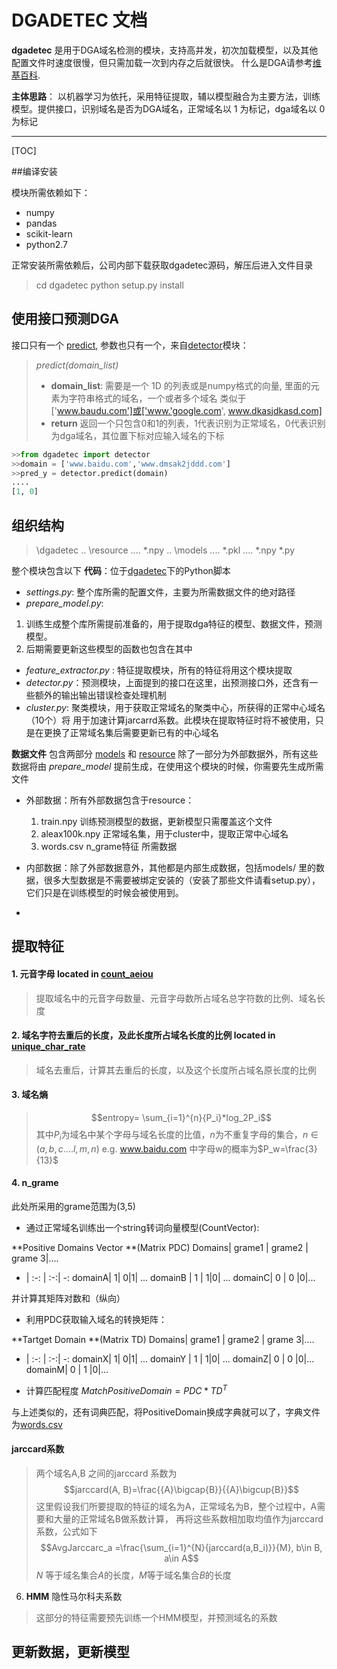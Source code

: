 # DGADETEC 文档

**dgadetec** 是用于DGA域名检测的模块，支持高并发，初次加载模型，以及其他配置文件时速度很慢，但只需加载一次到内存之后就很快。
什么是DGA请参考[维基百科](http://www.baidu.com). 

**主体思路**： 以机器学习为依托，采用特征提取，辅以模型融合为主要方法，训练模型。提供接口，识别域名是否为DGA域名，正常域名以 1 为标记，dga域名以 0 为标记

-------------------

[TOC]

##编译安装

模块所需依赖如下：
- numpy
-  pandas
- scikit-learn
- python2.7

正常安装所需依赖后，公司内部下载获取dgadetec源码，解压后进入文件目录 
>cd dgadetec
> python setup.py install

## 使用接口预测DGA
接口只有一个 [predict](#组织结构), 参数也只有一个，来自[detector](#组织结构)模块：
> *predict(domain_list)*
> - **domain_list**:
>  需要是一个 1D 的列表或是numpy格式的向量, 里面的元素为字符串格式的域名，一个或者多个域名
>类似于 ['www.baudu.com']或['www.'google.com', www.dkasjdkasd.com]
>- **return**
>返回一个只包含0和1的列表，1代表识别为正常域名，0代表识别为dga域名，其位置下标对应输入域名的下标 
```python
>>from dgadetec import detector
>>domain = ['www.baidu.com','www.dmsak2jddd.com']
>>pred_y = detector.predict(domain)
....
[1, 0]
``` 
## 组织结构
> \dgadetec
>  ..  \resource
>  ....    *.npy
>  ..  \models
>  .... \*.pkl
>  .... \*.npy
>  *.py


整个模块包含以下
**代码**：位于[dgadetec](#)下的Python脚本
- *settings.py*:  整个库所需的配置文件，主要为所需数据文件的绝对路径
- *prepare_model.py*: 
 1. 训练生成整个库所需提前准备的，用于提取dga特征的模型、数据文件，预测模型。
 2. 后期需要更新这些模型的函数也包含在其中
- *feature_extractor.py* : 特征提取模块，所有的特征将用这个模块提取
- *detector.py*：预测模块，上面提到的接口在这里，出预测接口外，还含有一些额外的输出输出错误检查处理机制
- *cluster.py*: 聚类模块，用于获取正常域名的聚类中心，所获得的正常中心域名（10个）将   用于加速计算jarcarrd系数。此模块在提取特征时将不被使用，只是在更换了正常域名集后需要更新已有的中心域名

**数据文件** 包含两部分 [models](#) 和 [resource](#)
除了一部分为外部数据外，所有这些数据将由 *prepare_model* 提前生成，在使用这个模块的时候，你需要先生成所需文件
- 外部数据：所有外部数据包含于resource：
  1. train.npy 训练预测模型的数据，更新模型只需覆盖这个文件  
  2. aleax100k.npy 正常域名集，用于cluster中，提取正常中心域名
  3. words.csv n_grame特征 所需数据 
 

- 内部数据：除了外部数据意外，其他都是内部生成数据，包括models/ 里的数据，很多大型数据是不需要被绑定安装的（安装了那些文件请看setup.py），它们只是在训练模型的时候会被使用到。
-

## 提取特征
#### 1. 元音字母 located in [count_aeiou](#)
  >提取域名中的元音字母数量、元音字母数所占域名总字符数的比例、域名长度
  
#### 2. 域名字符去重后的长度，及此长度所占域名长度的比例 located in [unique_char_rate](#)
> 域名去重后，计算其去重后的长度，以及这个长度所占域名原长度的比例
  
#### 3. 域名熵
  >  $$entropy= \sum_{i=1}^{n}{P_i}*log_2P_i$$
  >  其中$P_i$为域名中某个字母与域名长度的比值，$n$为不重复字母的集合，$n\in(a,b,c....l,m,n)$
  >  e.g. www.baidu.com 中字母w的概率为$P_w=\frac{3}{13}$

#### 4. n_grame 
此处所采用的grame范围为(3,5)

- 通过正常域名训练出一个string转词向量模型(CountVector):

**Positive Domains Vector **(Matrix PDC)
 Domains| grame1 | grame2 | grame 3|.... 
- | :-: | :-:|  -: 
domainA| 1| 0|1| ...
domainB | 1 | 1|0| ...
domainC| 0 | 0 |0|...

并计算其矩阵对数和（纵向）

- 利用PDC获取输入域名的转换矩阵：

**Tartget Domain  **(Matrix TD)
 Domains| grame1 | grame2 | grame 3|.... 
- | :-: | :-:|  -: 
domainX| 1| 0|1| ...
domainY | 1 | 1|0| ...
domainZ| 0 | 0 |0|...
domainM| 0 | 1 |0|...

- 计算匹配程度
$MatchPositiveDomain = PDC*TD^T$

与上述类似的，还有词典匹配，将PositiveDomain换成字典就可以了，字典文件为[words.csv](#数据文件) 








#### jarccard系数
> 两个域名A,B 之间的jarccard 系数为$$jarccard(A, B)=\frac{{A}\bigcap{B}}{{A}\bigcup{B}}$$
>这里假设我们所要提取的特征的域名为A，正常域名为B，整个过程中，A需要和大量的正常域名B做系数计算， 再将这些系数相加取均值作为jarccard系数，公式如下
>$$AvgJarccarc_a =\frac{\sum_{i=1}^{N}{jarccard(a,B_i)}}{M}, b\in B, a\in A$$
>$N$ 等于域名集合$A$的长度，$M$等于域名集合$B$的长度


6. **HMM** 隐性马尔科夫系数
> 这部分的特征需要预先训练一个HMM模型，并预测域名的系数


## 更新数据，更新模型